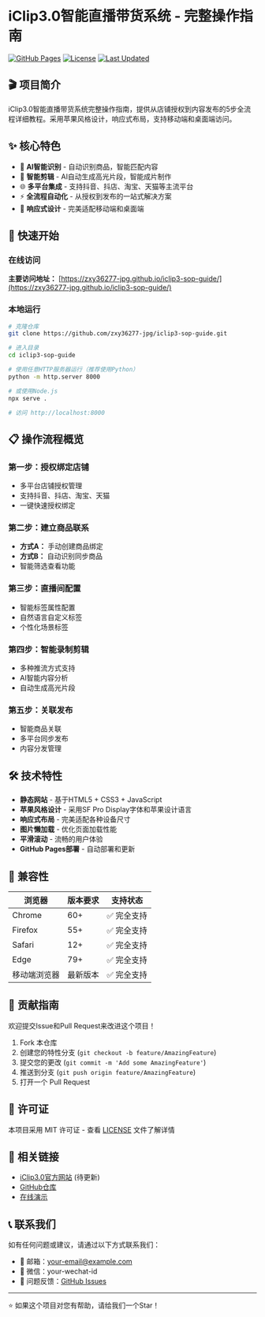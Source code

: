 # iClip3.0智能直播带货系统 - 完整操作指南

[![GitHub Pages](https://img.shields.io/badge/GitHub%20Pages-在线访问-blue?style=for-the-badge&logo=github)](https://zxy36277-jpg.github.io/iclip3-sop-guide/)
[![License](https://img.shields.io/badge/License-MIT-green?style=for-the-badge)](LICENSE)
[![Last Updated](https://img.shields.io/badge/Last%20Updated-2025--01--07-orange?style=for-the-badge)](https://github.com/zxy36277-jpg/iclip3-sop-guide)

## 🎬 项目简介

iClip3.0智能直播带货系统完整操作指南，提供从店铺授权到内容发布的5步全流程详细教程。采用苹果风格设计，响应式布局，支持移动端和桌面端访问。

## ✨ 核心特色

- 🤖 **AI智能识别** - 自动识别商品，智能匹配内容
- 🎯 **智能剪辑** - AI自动生成高光片段，智能成片制作
- 🌐 **多平台集成** - 支持抖音、抖店、淘宝、天猫等主流平台
- ⚡ **全流程自动化** - 从授权到发布的一站式解决方案
- 📱 **响应式设计** - 完美适配移动端和桌面端

## 🚀 快速开始

### 在线访问
**主要访问地址：** [https://zxy36277-jpg.github.io/iclip3-sop-guide/](https://zxy36277-jpg.github.io/iclip3-sop-guide/)

### 本地运行
```bash
# 克隆仓库
git clone https://github.com/zxy36277-jpg/iclip3-sop-guide.git

# 进入目录
cd iclip3-sop-guide

# 使用任意HTTP服务器运行（推荐使用Python）
python -m http.server 8000

# 或使用Node.js
npx serve .

# 访问 http://localhost:8000
```

## 📋 操作流程概览

### 第一步：授权绑定店铺
- 多平台店铺授权管理
- 支持抖音、抖店、淘宝、天猫
- 一键快速授权绑定

### 第二步：建立商品联系
- **方式A：** 手动创建商品绑定
- **方式B：** 自动识别同步商品
- 智能筛选查看功能

### 第三步：直播间配置
- 智能标签属性配置
- 自然语言自定义标签
- 个性化场景标签

### 第四步：智能录制剪辑
- 多种推流方式支持
- AI智能内容分析
- 自动生成高光片段

### 第五步：关联发布
- 智能商品关联
- 多平台同步发布
- 内容分发管理

## 🛠️ 技术特性

- **静态网站** - 基于HTML5 + CSS3 + JavaScript
- **苹果风格设计** - 采用SF Pro Display字体和苹果设计语言
- **响应式布局** - 完美适配各种设备尺寸
- **图片懒加载** - 优化页面加载性能
- **平滑滚动** - 流畅的用户体验
- **GitHub Pages部署** - 自动部署和更新

## 📱 兼容性

| 浏览器 | 版本要求 | 支持状态 |
|--------|----------|----------|
| Chrome | 60+ | ✅ 完全支持 |
| Firefox | 55+ | ✅ 完全支持 |
| Safari | 12+ | ✅ 完全支持 |
| Edge | 79+ | ✅ 完全支持 |
| 移动端浏览器 | 最新版本 | ✅ 完全支持 |

## 🤝 贡献指南

欢迎提交Issue和Pull Request来改进这个项目！

1. Fork 本仓库
2. 创建您的特性分支 (`git checkout -b feature/AmazingFeature`)
3. 提交您的更改 (`git commit -m 'Add some AmazingFeature'`)
4. 推送到分支 (`git push origin feature/AmazingFeature`)
5. 打开一个 Pull Request

## 📄 许可证

本项目采用 MIT 许可证 - 查看 [LICENSE](LICENSE) 文件了解详情

## 🔗 相关链接

- [iClip3.0官方网站](https://example.com) (待更新)
- [GitHub仓库](https://github.com/zxy36277-jpg/iclip3-sop-guide)
- [在线演示](https://zxy36277-jpg.github.io/iclip3-sop-guide/)

## 📞 联系我们

如有任何问题或建议，请通过以下方式联系我们：

- 📧 邮箱：your-email@example.com
- 💬 微信：your-wechat-id
- 🐛 问题反馈：[GitHub Issues](https://github.com/zxy36277-jpg/iclip3-sop-guide/issues)

---

⭐ 如果这个项目对您有帮助，请给我们一个Star！
